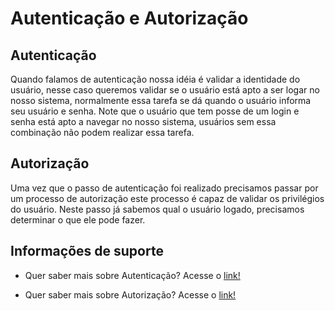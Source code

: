 # Autenticação e Autorização

## Autenticação

Quando falamos de autenticação nossa idéia é validar a identidade do usuário, nesse caso
queremos validar se o usuário está apto a ser logar no nosso sistema, normalmente essa tarefa
se dá quando o usuário informa seu usuário e senha. Note que o usuário que tem posse
de um login e senha está apto a navegar no nosso sistema, usuários sem essa combinação
não podem realizar essa tarefa. 

## Autorização

Uma vez que o passo de autenticação foi realizado precisamos passar por um processo de autorização
este processo é capaz de validar os privilégios do usuário. Neste passo já sabemos qual o usuário logado, 
precisamos determinar o que ele pode fazer.

## Informações de suporte

* Quer saber mais sobre Autenticação? Acesse o [link!](https://auth0.com/docs/authorization/authentication-and-authorization)

* Quer saber mais sobre Autorização? Acesse o [link!](https://auth0.com/docs/authorization/authentication-and-authorization)